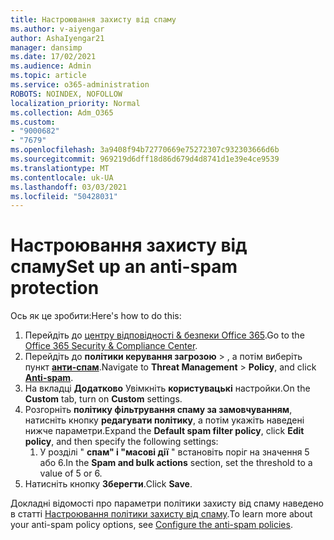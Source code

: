```yaml
---
title: Настроювання захисту від спаму
ms.author: v-aiyengar
author: AshaIyengar21
manager: dansimp
ms.date: 17/02/2021
ms.audience: Admin
ms.topic: article
ms.service: o365-administration
ROBOTS: NOINDEX, NOFOLLOW
localization_priority: Normal
ms.collection: Adm_O365
ms.custom:
- "9000682"
- "7679"
ms.openlocfilehash: 3a9408f94b72770669e75272307c932303666d6b
ms.sourcegitcommit: 969219d6dff18d86d679d4d8741d1e39e4ce9539
ms.translationtype: MT
ms.contentlocale: uk-UA
ms.lasthandoff: 03/03/2021
ms.locfileid: "50428031"
---
```

# <a name="set-up-an-anti-spam-protection"></a><span data-ttu-id="595bd-102">Настроювання захисту від спаму</span><span class="sxs-lookup"><span data-stu-id="595bd-102">Set up an anti-spam protection</span></span>

<span data-ttu-id="595bd-103">Ось як це зробити:</span><span class="sxs-lookup"><span data-stu-id="595bd-103">Here's how to do this:</span></span>

1. <span data-ttu-id="595bd-104">Перейдіть до [центру відповідності & безпеки Office 365](https://go.microsoft.com/fwlink/p/?linkid=2077143).</span><span class="sxs-lookup"><span data-stu-id="595bd-104">Go to the [Office 365 Security & Compliance Center](https://go.microsoft.com/fwlink/p/?linkid=2077143).</span></span>
1. <span data-ttu-id="595bd-105">Перейдіть до **політики керування загрозою**  >  , а потім виберіть пункт **[анти-спам](https://go.microsoft.com/fwlink/p/?linkid=2077143)**.</span><span class="sxs-lookup"><span data-stu-id="595bd-105">Navigate to **Threat Management** > **Policy**, and click **[Anti-spam](https://go.microsoft.com/fwlink/p/?linkid=2077143)**.</span></span>
1. <span data-ttu-id="595bd-106">На вкладці **Додатково** Увімкніть **користувацькі** настройки.</span><span class="sxs-lookup"><span data-stu-id="595bd-106">On the **Custom** tab, turn on **Custom** settings.</span></span>
1. <span data-ttu-id="595bd-107">Розгорніть **політику фільтрування спаму за замовчуванням**, натисніть кнопку **редагувати політику**, а потім укажіть наведені нижче параметри.</span><span class="sxs-lookup"><span data-stu-id="595bd-107">Expand the **Default spam filter policy**,  click **Edit policy**, and then specify the following settings:</span></span>
    1. <span data-ttu-id="595bd-108">У розділі " **спам" і "масові дії** " встановіть поріг на значення 5 або 6.</span><span class="sxs-lookup"><span data-stu-id="595bd-108">In the **Spam and bulk actions** section, set the threshold to a value of 5 or 6.</span></span>
1. <span data-ttu-id="595bd-109">Натисніть кнопку **Зберегти**.</span><span class="sxs-lookup"><span data-stu-id="595bd-109">Click **Save**.</span></span>

<span data-ttu-id="595bd-110">Докладні відомості про параметри політики захисту від спаму наведено в статті [Настроювання політики захисту від спаму](https://go.microsoft.com/fwlink/?linkid=2092051).</span><span class="sxs-lookup"><span data-stu-id="595bd-110">To learn more about your anti-spam policy options, see [Configure the anti-spam policies](https://go.microsoft.com/fwlink/?linkid=2092051).</span></span>
